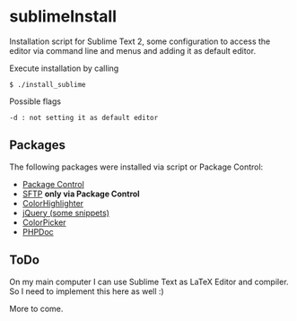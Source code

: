 sublimeInstall
==============

Installation script for Sublime Text 2, some configuration to access the editor
via command line and menus and adding it as default editor.

Execute installation by calling

```
$ ./install_sublime
```

Possible flags

```
-d : not setting it as default editor
```

Packages
--------

The following packages were installed via script or Package Control:

* [Package Control](https://sublime.wbond.net/installation#st2)
* [SFTP](http://wbond.net/sublime_packages/sftp) **only via Package Control**
* [ColorHighlighter](https://github.com/Monnoroch/ColorHighlighter.git)
* [jQuery (some snippets)](https://github.com/SublimeText/jQuery.git)
* [ColorPicker](https://github.com/weslly/ColorPicker.git)
* [PHPDoc](https://github.com/SublimeText/PhpDoc.git)

ToDo
----

On my main computer I can use Sublime Text as LaTeX Editor and compiler.
So I need to implement this here as well :)

More to come.